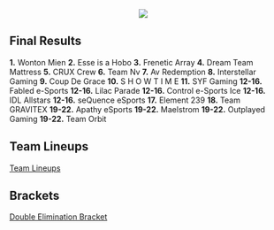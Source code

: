 <div id="q" style="padding: 0 10px;">
<center><img src="http://oi39.tinypic.com/2eyx91s.jpg"></center>

<h2>Final Results</h2>

<p>
<b>1.</b> Wonton Mien
<b>2.</b> Esse is a Hobo
<b>3.</b> Frenetic Array
<b>4.</b> Dream Team Mattress
<b>5.</b> CRUX Crew
<b>6.</b> Team Nv
<b>7.</b> Av Redemption
<b>8.</b> Interstellar Gaming
<b>9.</b> Coup De Grace
<b>10.</b> S H O W T I M E
<b>11.</b> SYF Gaming
<b>12-16.</b> Fabled e-Sports
<b>12-16.</b> Lilac Parade
<b>12-16.</b> Control e-Sports Ice
<b>12-16.</b> IDL Allstars
<b>12-16.</b> seQuence eSports
<b>17.</b> Element 239
<b>18.</b> Team GRAVITEX
<b>19-22.</b> Apathy eSports
<b>19-22.</b> Maelstrom
<b>19-22.</b> Outplayed Gaming
<b>19-22.</b> Team Orbit
<br>

</p>
<h2>Team Lineups</h2>

<a href="http://forums.aclpro.com.au/t/acl-league-of-legends-online-round-3-registration-thread/5710">Team Lineups</a><br>

<h2>Brackets</h2>

<a href="http://challonge.com/acllolor3">Double Elimination Bracket</a><br>
</div>